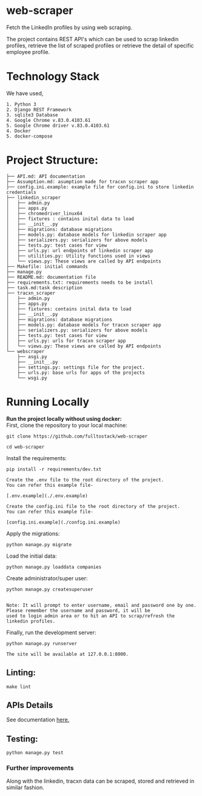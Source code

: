 # web-scraper

Fetch the LinkedIn profiles by using web scraping.

The project contains REST API's which can be used to scrap linkedin profiles, retrieve the list of scraped profiles or retrieve the detail of specific employee profile.

# Technology Stack
We have used,
```
1. Python 3
2. Django REST Framework
3. sqlite3 Database
4. Google Chrome v.83.0.4103.61    
5. Google Chrome driver v.83.0.4103.61
4. Docker
5. docker-compose
```

# Project Structure:

```
├── API.md: API documentation
├── Assumption.md: asumption made for tracxn scraper app
├── config.ini.example: example file for config.ini to store linkedin credentials
├── linkedin_scraper
│   ├── admin.py
│   ├── apps.py
│   ├── chromedriver_linux64
│   ├── fixtures : contains inital data to load
│   ├── __init__.py
│   ├── migrations: database migrations
│   ├── models.py: database models for linkedin scraper app
│   ├── serializers.py: serializers for above models
│   ├── tests.py: test cases for view
│   ├── urls.py: url endpoints of linkedin scraper app
│   ├── utilities.py: Utility functions used in views
│   └── views.py: These views are called by API endpoints
├── Makefile: initial commands
├── manage.py
├── README.md: documentation file
├── requirements.txt: requirements needs to be install
├── task.md:task description
├── tracxn_scraper
│   ├── admin.py
│   ├── apps.py
│   ├── fixtures: contains inital data to load
│   ├── __init__.py
│   ├── migrations: database migrations
│   ├── models.py: database models for tracxn scraper app
│   ├── serializers.py: serializers for above models
│   ├── tests.py: test cases for view
│   ├── urls.py: urls for tracxn scraper app
│   └── views.py: These views are called by API endpoints
└── webscraper
    ├── asgi.py
    ├── __init__.py
    ├── settings.py: settings file for the project.
    ├── urls.py: base urls for apps of the projects
    └── wsgi.py
```

# Running Locally
**Run the project locally without using docker:**<br>
First, clone the repository to your local machine:

```
git clone https://github.com/fulltostack/web-scraper

cd web-scraper
```

Install the requirements:

```
pip install -r requirements/dev.txt
```

```
Create the .env file to the root directory of the project.
You can refer this example file- 

[.env.example](./.env.example) 

Create the config.ini file to the root directory of the project.
You can refer this example file- 

[config.ini.example](./config.ini.example)
```

Apply the migrations:

```
python manage.py migrate
```

Load the initial data:

```
python manage.py loaddata companies
```
Create administrator/super user:
```
python manage.py createsuperuser 


Note: It will prompt to enter username, email and password one by one. Please remember the username and password, it will be
used to login admin area or to hit an API to scrap/refresh the linkedin profiles.
```


Finally, run the development server:

```
python manage.py runserver
```

` The site will be available at 127.0.0.1:8000. `

## Linting:

```
make lint
```

## APIs Details

See documentation [here.](./API.md)

## Testing:

```
python manage.py test
```

### Further improvements
Along with the linkedin, tracxn data can be scraped, stored and retrieved in similar fashion. 

